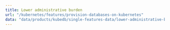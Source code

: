 ```yaml
---
title: Lower administrative burden
url: "/kubernetes/features/provision-databases-on-kubernetes"
data: "data/products/kubedb/single-features-data/lower-administrative-burden.json"
---
```

